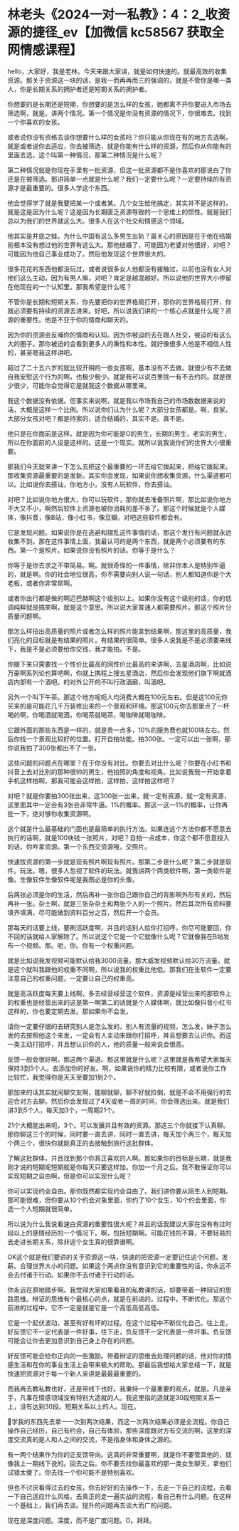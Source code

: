 # 林老头《2024一对一私教》：4：2_收资源的捷径_ev【加微信 kc58567 获取全网情感课程】

hello，大家好，我是老林。今天来跟大家讲，就是如何快速的。就最高效的收集资源。那关于资源这一块的话，是我一而再再而三的强调的，就是不管你是哪一类人，你是长期关系的拥护者还是短期关系的拥护者。

你想要的是长期还是短期，你想要的是怎么样的女孩，她都离不开你要进入市场去筛选啊，就是。讲两个情况。第一个情况是你没有资源的情况下，你很难去。找到一个你喜欢的女孩。

或者说你没有资格去谈你想要什么样的女孩吗？你只能从你现在有的地方去选啊，就是或者说你去适应，你去被筛选，就是你能有什么样的资源，然后你从你能有的里面去选，这个叫第一种情况，那第二种情况是什么呢？

第二种情况就是你现在手里有一批资源，但这一批资源都不是你喜欢的那说白了你还是在被筛选。那讲简单一点就是什么呢？我们一定要什么呢？一定要持续的有资源才是最重要的。很多人学这个东西。

他会觉得学了就是我要把某一个或者某。几个女生给他搞定，其实并不是这样的，就是这是因为什么呢？这是因为长期匮乏资源导致的一个思维上的惯性。就是我们总以为我们的世界就这么大。很多人在这个社交和情感这个领域。

他其实是井底之蛙。为什么中国有这么多男生出轨？最关心的原因是在于他在结婚前根本没有想过他的世界有这么大。那他结婚了，可能因为老婆对他很好，对吧？可能因为他自己事业成功了。然后他发现这个世界很大的。

很多花花的东西他都没玩过，或者说很多女人他都没有接触过，以前也没有女人对他们这么主动，因为有男人嘛，对吧？肯定是越混越好。所以说他的世界大小停留在他现在的一个认知里。那我希望是什么呢？

不管你是长期和短期关系，你先要把你的世界格局打开，那你的世界格局打开，你就必须要有持续的资源去进来。好吧，所以说我们讲的一个核心点就是什么呢？资源的重要性。他是不亚于你的情商和聊天的。

因为你的资源会反哺你的情商和认知。因为你被迫的去在跟人社交，被迫的有这么大的圈子。那你被迫的会看到更多人的秉性和本性。就好像很多人他是不相信人性的，甚至嗯我这样讲吧。

超过了二十五六岁的就比较开明的一些女孩啊，基本没有不去做。就很少有不去做自我安慰这个行为的啊，也极少极少。就是我可以说百里挑一有不去约的。就是很少很少，可能你会觉得它是就我这个数据从哪里来。

我这个数据没有依据。但事实来说啊，就是我以市场我自己的市场数数据来说的话，大概是这样一个比例。所以说你们认为什么呢？大部分女孩都是。啊，良家。大部分女孩对吧？都是持家的，适合结婚的，其实不是。真不是。

他只是在你面前是这样。就是因为你可能是O的男生，长期的男生，老实的男生，所以在你面前的人设是这样的。这是一个现实。就所以说我说你们的世界大小很重要。

那我们今天就来讲一下怎么去把这个最重要的一环去给它拨起来，把给它拨起来。那收集资源最重要的是发新。其实你会发现，如果说你想收集资源，什么渠道都可以。比如说你去搭讪，你地方小，没有人玩软件，你去搭讪。

对吧？比如说你地方很大，你可以玩软件，那你就去准备照片啊，那比如说你地方不大又不小，啊然后软件上资源也被你消耗的差不多了。那这个时候就是个人媒体，像抖音，像B站，像小红书，像豆瓣。对吧这些软件都会有。

它是发现问题。如果说你是在逃避和摆乱这件事情的话，那这个发行有问题就永远收集不到。那在这件事情上面，我最认可的是两个东西，就是两个必须要有的东西。第一个是照片。如果说你没有照片的话。你等于是什么？

你等于是你去求之不带简易。啊。就很奇怪的一件事情，除非你本人是特别牛逼的，就是啊。你的社会地位很高，你不需要向别人说一句话，别人都知道你是个大老板，或者你非常屌啊。

或者你出行都是做的啊迈巴赫啊这个级别以上。如果你没有这个级别的话，你的低调纯粹就是搞笑啊，就是这个意思。所以说大家普通人都需要照片。那这个照片分质量问题啊。

那怎么样拍出高质量的照片或者怎么样的照片能拿到结果啊，那这里的高质量，我们亮化的目标就是有结果的照片。有结果的很简单。很多人说我是不是必须要来线下，我是不是必须要给你交钱，我才能拍。不是。

你接下来只需要找一个性价比最高的网性价比最高的来讲啊，五星酒店啊，比如说万豪啊系列论也算吧啊，你就上携程上搜五星酒店，然后你会发现他们旗下啊就酒店内部有一个酒吧。的对外公开的不叫行政酒廊，叫酒吧。

另外一个叫下午茶。那这个地方呢呃人均消费大概在100元左右。但是这100元你买来的是可能花几千万装修出来的一个景观和环境。那这100元你去那里点了一杯喝的啊，你喝酒就喝酒，你喝茶就喝茶，喝咖啡就喝咖啡。

它跟外面的那些东西是一样的，就是贵一点多，10%的服务费也就100块左右。然后你找一个景观比较好的位置。打开自拍功能。拍300张。一定可以出一张啊，那你说我拍了300张都出不了一张。

这些问题的问题点在哪里？在于你没有对比。你要去对比什么呢？你要在小红书和抖音上去对比别的那种很帅的男生，他拍照的角度和视角。比如说我我一开始拿着手机这样拍啊，那我可能会这样拍，这样拍，这样拍这样吧？

对吧？就是你要拍300张出来，这300张一出来，就一定有资源，就一定有资源，这里面其中一定会有3张会非常牛逼。1%的概率。那这一这一1%的概率，让你再批一下，绝对够你收集资源啊。

这个就是什么最基础的门面也是最简单的执行方法。如果连这个方法你都不愿意去执行的话啊，就是100块钱一张照片，对吧？自拍一点成本，你这个都不愿意投入的话，你咋拿资源。第一个东西交资源哦，交照片。

快速拔资源的第一步就是现有照片啊现有照片。那第二步是什么呢？第二步就是软件。玩法。嗯，很多人忽视了软件的玩法。就我讲两个两类软件啊，第一类软件是像。生像软件生像软件呢是我图必是你的头像。

后两张必须是你的生活，然后再补一张你自己跟你自己的背影啊外形有关的，然后再补一张。杂土啊，就是三张杂杂土和两张个人的一个照片。然后其次所有资料要填齐填满，尽可能做到资料百分之百，然后开一个会员。

那每天的话要上线，要刷活跃度啊，并且的话别人给你打招呼，你尽可能要回，你不回的话就给人家解除了。所以说这个它是一个它就像什么呢？它就像我在B站发布一个视频。那。呃，你。你有一个权重问题。

就是比如说我发视频可能默认给我3000流量。那大威发视频默认给30万流量。就是这个就叫我跟他的权重不同啊，所以说我的权重比他低。那我们在生软件一定要注意自己的权重问题，一定要让自己的权重高。

就是高活跃度每天要上线啊，多去经营经营这个软件，资源是经营出来的那软件上的权重也是经营出来的这是第一啊第二的话就是个人媒体啊，就比如像抖音小红书这样的，你也要定期去发。那如果你不会发。

请你一定要仔细的去研究别人是怎么发的，别人有流量的视频，怎么发，妹子怎么发的去按照他这个来发，一定会有人主动来跟你打招呼，并且想要去认识你。而这一类主动打招呼，并且想认识你的人，他的质量一般来说会很高。

反馈一般会很好啊，那这两个渠道。那这里就是什么呢？这里就是我希望大家每天保持3到5个人。去添加你的好友。啊，如果说你的精力比较有限，或者说你工作比较忙，我觉得你是天天至要加1到2个。

那加来的话其实就闲聊交友啊，能聊就聊，聊不好就拉倒，就是不会不用强行的去迎合对方去聊。然后你会发现过了4天或者一周的时间，你会筛选出来。就是我们讲3到5个人，每天加3个，一周期21个。

21个大概能出来呃，3个。可以发展并且有效的资源。那这三个你就接下认真聊。那你聊这三个的时候，同时要一直去讲，同时一直去讲，每天加个两三个，每天加个两三个，很快你就能真正的去接触到旅行这批群体。

了解这批群体，并且找到那个你真正喜欢的人啊。那如果你的目标是长期，就是我刚才说的短期呢短期就是你每天只要这样加。你加一个月之后。我不敢保证你可以实现短期之自由啊，但是你可以实现什么呢？

你可以实现约会自由。那你既然都实现约会自由了。我们讲你要从陌生人到短期。那可能很难，但你要从10个约会对象里面，你约了10个女生，10个约会里面，你选一个人短期就很简单。

所以说为什么我说看速白资源的重要性很大呢？并且的话我建议大家在没有有过时段以上的感情经历的一个情况下。啊，包括短期啊。可能花钱的不算，不要轻易的去走进长期关系，除非这个女生真的很靠谱啊。

OK这个就是我们要讲的关于资源这一块，快速的把资源一定要记住这个问题，发薪。合理世界大小的问题。如果这个两点你没有意识到它的重要性的话，你永远不会去付诸于行动。如果你不去付诸于行动的话。

你永远在原地踏步啊。我觉得大家如果看我的私教课的话，却要带着一种辩证的思路思维。辩证的思维有个最核心的点，就是在前进的。过程中。不断优化。那这个前进的过程中，它不一定是就是它是一个高低高低高低。

它是一个起伏波动，甚至有好有坏的过程。在这个过程中不断优化自己。往上走，好反馈它不一定代表是一件好事，往下走，负反馈不一定代表是一件坏事。负反馈可能会让你去更加意识到自己身上存在的问题。

好反馈可能会给你正向的一些激励。带着辩证的思维去处理问题的话，他对你的情感生活和在你的事业生活上会带来极大的帮助。那最后我想给大家总结一下，就是快速把资源对于每一个新人来讲是最最最重要的。

而我再去教私教也好，还是带线下也好。我秉持一个最重要的观点，就是。凡是亲手，凡事在情感领域没有特别大造就的人。我这里指的造就是30段短期关系一上，没有达到30段。短期关系以上的人。现在。

🎼学我的东西先去拿一一次到两次结果，而这一次两次结果必须是全流程。你自己操作自己经历，自己有约会，自己有体验，那些深度跟对方有交流的啊，这里的深度交流真的是人和人之间的交流，不是指身体和身体之源的。

有一两个结果作为你的正反馈导向。这真的非常重要啊，就是你不要管其他的，就像我上一期线下说的。回去之后。你不要去找你最喜欢的那一类女生聊天，拿他们试错太傻了。你去找一个你可能不是特别喜欢。

但也不讨厌看得过去的女孩，你去好好的去操作一下，去走一下自己的流程，去看一下自己适应什么风格，去真正的走一遍实战的流程，看自己有什么问题。在这样一个基础上，我们再去谈。提升的问题再去谈大而广的问题。

现在是深度问题。深度，而不是广度问题。O。拜拜。
